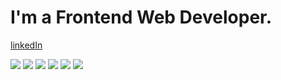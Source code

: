 # I'm a Frontend Web Developer.

<a href="https://www.linkedin.com/in/yakhyo-abdulkhakov-998719200">linkedIn</a>

<!-- ## Languages -->
<img src="https://camo.githubusercontent.com/21f0d8f46de498e81cc9bc05a14cf1341e9dfe68476cdaaa192405b9243a1057/68747470733a2f2f696d672e736869656c64732e696f2f62616467652f48544d4c352d3039303930393f7374796c653d666f722d7468652d6261646765266c6f676f3d48544d4c35266c6f676f436f6c6f723d453334463236" /> <img src="https://camo.githubusercontent.com/882659250fff78449555ed36bff35e46d1feaa2b9394e348d09dfccd3ae2a471/68747470733a2f2f696d672e736869656c64732e696f2f62616467652f435353332d3039303930393f7374796c653d666f722d7468652d6261646765266c6f676f3d43535333266c6f676f436f6c6f723d313537324236" /> <img src="https://camo.githubusercontent.com/ca011b8eefb1a9e12fc73121b8ec0b5a7248ba93183db8156f4e785b5fbd3d20/68747470733a2f2f696d672e736869656c64732e696f2f62616467652f534153532d3039303930393f7374796c653d666f722d7468652d6261646765266c6f676f3d53415353266c6f676f436f6c6f723d313537324236"/> <img src="https://camo.githubusercontent.com/696cfad6a4a8599fb46eab92e56f5e7706eadb61edd811533b9136c0ebac0782/68747470733a2f2f696d672e736869656c64732e696f2f62616467652f426f6f7473747261702d3039303930393f7374796c653d666f722d7468652d6261646765266c6f676f3d426f6f747374726170266c6f676f436f6c6f723d453334463236"/> <img src="https://camo.githubusercontent.com/216cad58f165a5ea3c6f5bd4ca64e541c54f81c583fa734ded0b294a20f411ab/68747470733a2f2f696d672e736869656c64732e696f2f62616467652f4a6176615363726970742d3039303930393f7374796c653d666f722d7468652d6261646765266c6f676f3d4a617661536372697074266c6f676f436f6c6f723d463744463145"/> <img src="https://camo.githubusercontent.com/aa07dc0a3971b3f0a6e0f1d66fdcd071ff0d998dad8434a0ba990324e81d906a/68747470733a2f2f696d672e736869656c64732e696f2f62616467652f52656163742d3039303930393f7374796c653d666f722d7468652d6261646765266c6f676f3d5265616374266c6f676f436f6c6f723d363144414642"/>
